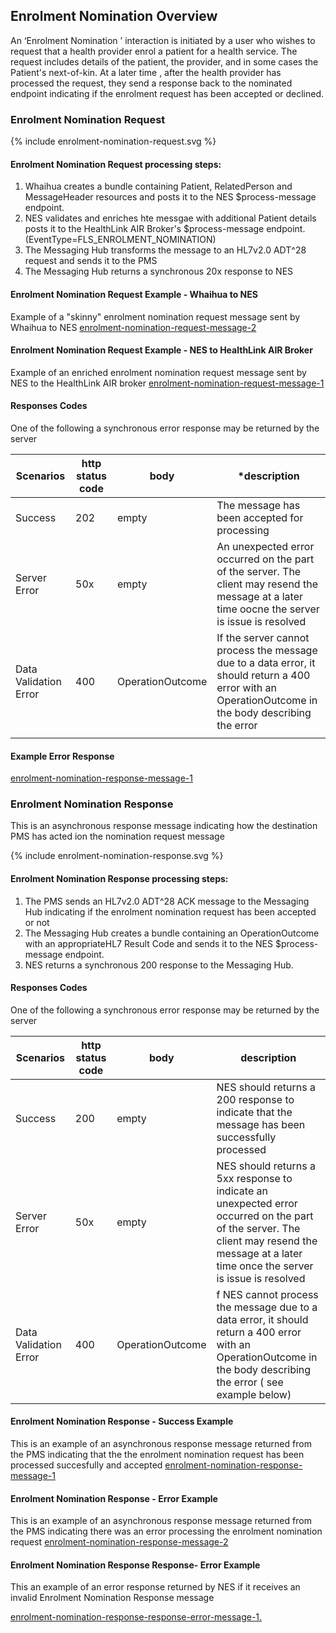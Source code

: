 ## Enrolment Nomination  Overview

An ‘Enrolment Nomination ’ interaction is initiated by a user who wishes to request that a health provider enrol a patient for a health service.
The request includes details of the patient, the provider,  and in some cases the Patient's next-of-kin.
At a later time , after the health provider has processed the request, they send a response back to the nominated endpoint indicating if the enrolment request has been accepted or declined.

### Enrolment Nomination Request


<div>
{% include enrolment-nomination-request.svg %}
</div>



####  Enrolment Nomination Request processing steps:

1. Whaihua creates a bundle containing Patient, RelatedPerson and MessageHeader resources and posts it to the NES  $process-message endpoint. 
2. NES validates and enriches hte messgae with additional Patient details posts it to the  HealthLink AIR Broker's $process-message endpoint. (EventType=FLS_ENROLMENT_NOMINATION)
3. The Messaging Hub transforms the message to an HL7v2.0  ADT^28 request and sends it to the PMS
4. The Messaging Hub returns a synchronous 20x response to NES



####  Enrolment Nomination Request Example - Whaihua to NES
Example of a "skinny" enrolment nomination request message sent by Whaihua to NES 
[enrolment-nomination-request-message-2](enrolment-nomination-request-message-2.html)

####  Enrolment Nomination Request Example - NES to HealthLink AIR Broker
Example of an enriched enrolment nomination request message sent by  NES to the  HealthLink AIR broker
[enrolment-nomination-request-message-1](Bundle-11223344.html)

#### Responses Codes

One of the following a synchronous error response may be returned by the server 



| **Scenarios**         | **http status code** | **body**         | ***description**                          |
| --------------------- | -------------------- | ---------------- | ---------------------------------------- |
| Success               | 202                  | empty            | The message has been accepted for  processing |
| Server Error          | 50x                  | empty            | An unexpected error occurred on the part of the server. The client may resend the message at a later time oocne the server is issue is resolved |
| Data Validation Error | 400                  | OperationOutcome | If the server cannot process the message due to a data error, it should return a 400 error with an OperationOutcome in the body describing the error |
|                       |                      |                  |                                          |

#### Example Error Response

[enrolment-nomination-response-message-1](Bundle-54321.html)

### Enrolment Nomination Response
This is an asynchronous response message indicating  how  the destination PMS has acted ion the nomination request message

<div>
{% include enrolment-nomination-response.svg %}
</div>


####  Enrolment Nomination Response processing steps:
1. The PMS sends an HL7v2.0  ADT^28 ACK message to the Messaging Hub indicating if the enrolment nomination request has been accepted or not
2. The Messaging Hub creates a bundle containing an OperationOutcome with an appropriateHL7  Result Code and sends it to the NES $process-message endpoint.
3. NES returns a synchronous 200 response to the Messaging Hub.

#### Responses Codes

One of the following a synchronous error response may be returned by the server 


| **Scenarios**         | **http status code** | **body**     | **description**                      |
| --------------------- | ---------------- | ---------------- | ---------------------------------------- |
| Success               | 200              | empty            | NES should returns a 200 response to indicate that the message has been successfully processed |
| Server Error          | 50x              | empty            | NES  should returns a 5xx response to indicate an unexpected error occurred on the part of the server. The client may resend the message at a later time once the server is issue is resolved |
| Data Validation Error | 400              | OperationOutcome | f NES cannot process the message due to a data error, it should return a 400 error with an OperationOutcome in the body describing the error ( see example below) |



####  Enrolment Nomination Response -  Success Example
This is an example of an asynchronous response message returned from the PMS indicating that the the enrolment nomination request has been processed succesfully and accepted
[enrolment-nomination-response-message-1](Bundle-34567.json.html)


####  Enrolment Nomination Response -  Error Example
This is an example of an asynchronous response message returned from the PMS indicating there was an error processing the enrolment nomination request
[enrolment-nomination-response-message-2](Bundle-6789.json.html)



#### Enrolment Nomination Response Response- Error Example

This an example of an error response returned by NES if it  receives an invalid Enrolment Nomination Response message

[enrolment-nomination-response-response-error-message-1.](OperationOutcome-enrolment-nomination-response-error-response-1.html)



